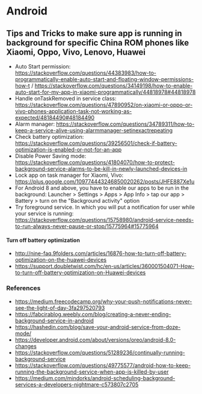 # Android


## Tips and Tricks to make sure app is running in background for specific China ROM phones like Xiaomi, Oppo, Vivo, Lenovo, Huawei
- Auto Start permission: https://stackoverflow.com/questions/44383983/how-to-programmatically-enable-auto-start-and-floating-window-permissions-how-t / https://stackoverflow.com/questions/34149198/how-to-enable-auto-start-for-my-app-in-xiaomi-programmatically/44818978#44818978
- Handle onTaskRemoved in service class: https://stackoverflow.com/questions/47890952/on-xiaomi-or-oppo-or-vivo-phones-application-task-not-working-as-expected/48184490#48184490
- Alarm manager: https://stackoverflow.com/questions/34789311/how-to-keep-a-service-alive-using-alarmmanager-setinexactrepeating
- Check battery optimization: https://stackoverflow.com/questions/39256501/check-if-battery-optimization-is-enabled-or-not-for-an-app
- Disable Power Saving mode: https://stackoverflow.com/questions/41804070/how-to-protect-background-service-alarms-to-be-kill-in-newly-launched-devices-in
- Lock app on task manager for Xiaomi, Vivo: https://plus.google.com/109774443246850020262/posts/JHFE887Xe1u
- For Android 8 and above, you have to enable our apps to be run in the background: Launcher > Settings > Apps > App Info > tap our app > Battery > turn on the "Background activity" option
- Try foreground service. In which you will put a notification for user while your service is running: https://stackoverflow.com/questions/15758980/android-service-needs-to-run-always-never-pause-or-stop/15775964#15775964

#### Turn off battery optimization
* http://nine-faq.9folders.com/articles/16876-how-to-turn-off-battery-optimization-on-the-huawei-devices
* https://support.doubletwist.com/hc/en-us/articles/360001504071-How-to-turn-off-battery-optimization-on-Huawei-devices

### References
- https://medium.freecodecamp.org/why-your-push-notifications-never-see-the-light-of-day-3fa297520793
- https://fabcirablog.weebly.com/blog/creating-a-never-ending-background-service-in-android
- https://hashedin.com/blog/save-your-android-service-from-doze-mode/
- https://developer.android.com/about/versions/oreo/android-8.0-changes
- https://stackoverflow.com/questions/51289236/continually-running-background-service
- https://stackoverflow.com/questions/49775577/android-how-to-keep-running-the-background-service-when-app-is-killed-by-user
- https://medium.com/mindorks/android-scheduling-background-services-a-developers-nightmare-c573807c2705
